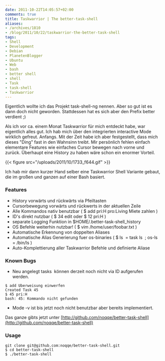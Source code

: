 ```yaml
---
date: 2011-10-22T14:05:57+02:00
comments: true
title: Taskwarrior | The better-task-shell
aliases:
- /archives/1810
- /blog/2011/10/22/taskwarrior-the-better-task-shell
tags:
- Shell
- Development
- Debian
- PlanetenBlogger
- Ubuntu
- Web
- bash
- better shell
- shell
- Task
- task-shell
- Taskwarrior
---
```


Eigentlich wollte ich das Projekt task-shell-ng nennen. Aber so gut ist es
dann doch nicht geworden. Stattdessen hat es sich aber den Prefix better
verdient ;)

Als ich vor ca. einem Monat Taskwarrior für mich entdeckt habe, war
eigentlich alles gut. Ich hab mich über den integrierten interactive Mode
wirklich gefreut. Anfangs. Mit der Zeit habe ich aber festgestellt, dass
mich dieses "Ding" fast in den Wahnsinn treibt. Mir persönlich fehlen
einfach elementare Features wie einfaches Cursor bewegen nach vorne und
zurück. Überhaupt eine History zu haben wäre schon ein enormer Vorteil.

{{< figure src="/uploads/2011/10/1733_f644.gif" >}}

Ich hab mir dann kurzer Hand selber eine Taskwarrior Shell Variante gebaut,
die im großen und ganzen auf einer Bash basiert.

### Features

  * History vorwärts und rückwärts via Pfeiltasten
  * Cursorbewegung vorwärts und rückwerts in der aktuellen Zeile
  * Alle Kommandos nativ benutzbar ( $ add pri:H pro:Living Miete zahlen )
  * ID's direkt nutzbar ( $ 34 edit oder $ 12 pri:H )
  * separate Logging Funktion in $HOME/.better-task-shell_history
  * OS Befehle weiterhin nutzbar! ( $ vim /home/user/foobar.txt )
  * Automatische Erkennung von doppelten Aliases
  * Automatische Alias Generierung fuer os-binaries ( $ ls  = task ls  ; os-ls = /bin/ls )
  * Auto-Komplettierung aller Taskwarrior Befehle und definierte Aliase

### Known Bugs


  * Neu angelegt tasks  können derzeit noch nicht via ID aufgerufen werden.
```
$ add Uberweisung einwerfen
Created Task 45
$ 45 pri:H
bash: 45: Kommando nicht gefunden
```
  * Mode -v ist bis jetzt noch nicht benutzbar aber bereits implementiert.


Das ganze gibts jetzt unter
[http://github.com/noqqe/better-task-shell](http://github.com/noqqe/better-task-shell)

### Usage

```
git clone git@github.com:noqqe/better-task-shell.git
$ cd better-task-shell
$ ./better-task-shell
```

